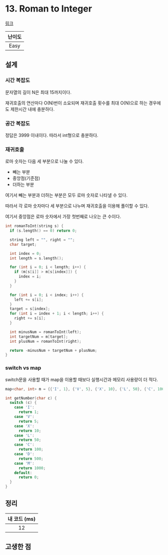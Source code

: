# 13. Roman to Integer

[링크](https://leetcode.com/problems/roman-to-integer/)

| 난이도 |
| :----: |
|  Easy  |

## 설계

### 시간 복잡도

문자열의 길이 N은 최대 15까지이다.

재귀호출의 연산마다 O(N)번이 소요되며 재귀호출 횟수를 최대 O(N)으로 하는 경우에도 제한시간 내에 충분하다.

### 공간 복잡도

정답은 3999 이내이다. 따라서 int형으로 충분하다.

### 재귀호출

로마 숫자는 다음 세 부분으로 나눌 수 있다.

- 빼는 부분
- 중앙점(기준점)
- 더하는 부분

여기서 빼는 부분과 더하는 부분은 모두 로마 숫자로 나타낼 수 있다.

따라서 각 로마 숫자마다 세 부분으로 나누며 재귀호출을 이용해 풀이할 수 있다.

여기서 중앙점은 로마 숫자에서 가장 첫번째로 나오는 큰 수이다.

```cpp
int romanToInt(string s) {
  if (s.length() == 0) return 0;

  string left = "", right = "";
  char target;

  int index = 0;
  int length = s.length();

  for (int i = 0; i < length; i++) {
    if (m[s[i]] > m[s[index]]) {
      index = i;
    }
  }

  for (int i = 0; i < index; i++) {
    left += s[i];
  }
  target = s[index];
  for (int i = index + 1; i < length; i++) {
    right += s[i];
  }

  int minusNum = romanToInt(left);
  int targetNum = m[target];
  int plusNum = romanToInt(right);

  return -minusNum + targetNum + plusNum;
}
```

### switch vs map

switch문을 사용할 때가 map을 이용할 때보다 실행시간과 메모리 사용량이 더 적다.

```cpp
map<char, int> m = {{'I', 1}, {'V', 5}, {'X', 10}, {'L', 50}, {'C', 100}, {'D', 500}, {'M', 1000}};

int getNumber(char c) {
  switch (c) {
    case 'I':
      return 1;
    case 'V':
      return 5;
    case 'X':
      return 10;
    case 'L':
      return 50;
    case 'C':
      return 100;
    case 'D':
      return 500;
    case 'M':
      return 1000;
    default:
      return 0;
  }
}
```

## 정리

| 내 코드 (ms) |
| :----------: |
|      12      |

## 고생한 점
